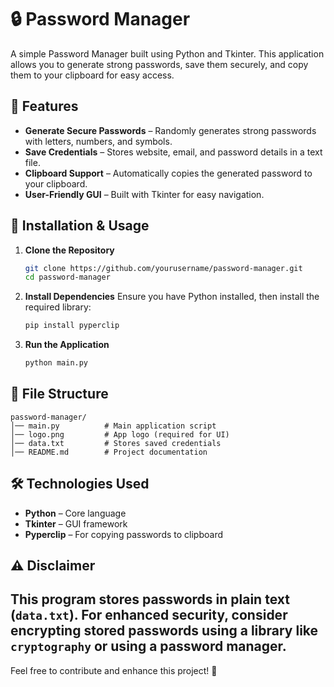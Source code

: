# 🔒 Password Manager

A simple Password Manager built using Python and Tkinter. This application allows you to generate strong passwords, save them securely, and copy them to your clipboard for easy access.

## 📌 Features

- **Generate Secure Passwords** – Randomly generates strong passwords with letters, numbers, and symbols.
- **Save Credentials** – Stores website, email, and password details in a text file.
- **Clipboard Support** – Automatically copies the generated password to your clipboard.
- **User-Friendly GUI** – Built with Tkinter for easy navigation.

## 🚀 Installation & Usage

1. **Clone the Repository**
   ```bash
   git clone https://github.com/yourusername/password-manager.git
   cd password-manager
   ```
2. **Install Dependencies**
   Ensure you have Python installed, then install the required library:
   ```bash
   pip install pyperclip
   ```
3. **Run the Application**
   ```bash
   python main.py
   ```

## 📂 File Structure

```
password-manager/
│── main.py          # Main application script
│── logo.png         # App logo (required for UI)
│── data.txt         # Stores saved credentials
│── README.md        # Project documentation
```

## 🛠️ Technologies Used

- **Python** – Core language
- **Tkinter** – GUI framework
- **Pyperclip** – For copying passwords to clipboard

## ⚠️ Disclaimer

This program stores passwords in plain text (`data.txt`). For enhanced security, consider encrypting stored passwords using a library like `cryptography` or using a password manager.
---
Feel free to contribute and enhance this project! 🚀
